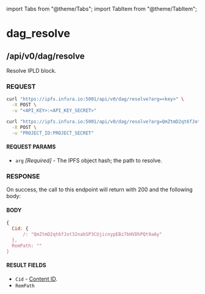 import Tabs from "@theme/Tabs";
import TabItem from "@theme/TabItem";

# dag_resolve

## /api/v0/dag/resolve

Resolve IPLD block.

### REQUEST

<Tabs>
  <TabItem value="Syntax" label="Syntax" default>

```bash
curl "https://ipfs.infura.io:5001/api/v0/dag/resolve?arg=<key>" \
  -X POST \
  -u "<API_KEY>:<API_KEY_SECRET>"
```

  </TabItem>
  <TabItem value="Example" label="Example" >

```bash
curl "https://ipfs.infura.io:5001/api/v0/dag/resolve?arg=QmZtmD2qt6fJot32nabSP3CUjicnypEBz7bHVDhPQt9aAy" \
  -X POST \
  -u "PROJECT_ID:PROJECT_SECRET"
```

  </TabItem>
</Tabs>

#### REQUEST PARAMS

- `arg` _\[Required]_ - The IPFS object hash; the path to resolve.

### RESPONSE

On success, the call to this endpoint will return with 200 and the following body:

#### BODY

```js
{
  Cid: {
      /: "QmZtmD2qt6fJot32nabSP3CUjicnypEBz7bHVDhPQt9aAy"
  },
  RemPath: ""
}
```

#### RESULT FIELDS

- `Cid` - [Content ID](https://github.com/multiformats/cid).
- `RemPath`
